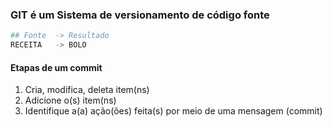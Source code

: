 ### GIT é um Sistema de versionamento de código fonte


```sh
## Fonte  -> Resultado
RECEITA   -> BOLO
```


#### Etapas de um commit

1. Cria, modifica, deleta item(ns)
2. Adicione o(s) item(ns)
3. Identifique a(a) ação(ões) feita(s) por meio de uma mensagem (commit)
